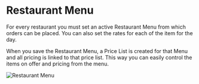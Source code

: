 <!-- add-breadcrumbs -->
# Restaurant Menu

For every restaurant you must set an active Restaurant Menu from which orders can be placed. You can also set the rates for each of the item for the day.

When you save the Restaurant Menu, a Price List is created for that Menu and all pricing is linked to that price list. This way you can easily control the items on offer and pricing from the menu.

<img class="screenshot" alt="Restaurant Menu" src="{{docs_base_url}}/assets/img/restaurant/restaurant-menu.png">
